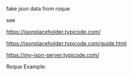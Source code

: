 fake json data from roque

see

https://jsonplaceholder.typicode.com/

https://jsonplaceholder.typicode.com/guide.html


https://my-json-server.typicode.com/

Roque Example:

